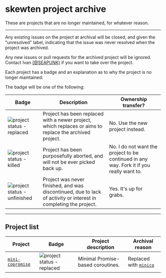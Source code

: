 skewten project archive
===

These are projects that are no longer maintained, for whatever reason.

---

Any existing issues on the project at archival will be closed, and given the
"unresolved" label, indicating that the issue was never resolved when the
project was archived.

Any new issues or pull requests for the archived project will be ignored.
Contact Ivan [(@SEAPUNK)](https://github.com/SEAPUNK) if you want to take
over the project.

Each project has a badge and an explanation as to why the project is no longer
maintained:

The badge will be one of the following:

| Badge       | Description | Ownership transfer? |
| ----------- | ----------- | ------------------- |
| ![project status - replaced](https://img.shields.io/badge/status-replaced-a260e5.svg?style=flat-square) | Project has been replaced with a newer project, which replaces or aims to replace the archived project. | No. Use the new project instead. |
| ![project status - killed](https://img.shields.io/badge/status-killed-e57660.svg?style=flat-square) | Project has been purposefully aborted, and will not be ever picked back up. | No. I do not want the project to be continued in any way. Fork it if you really want to. |
| ![project status - unfinished](https://img.shields.io/badge/status-unfinished-72e560.svg?style=flat-square) | Project was never finished, and was discontinued, due to lack of activity or interest in completing the project. | Yes. It's up for grabs. |

---

Project list
---

| Project | Badge | Project description | Archival reason |
| ------- | ----- | ------------------- | --------------- |
| [`mini-copromise`](https://github.com/skewten-archive/mini-copromise) | ![project status - replaced](https://img.shields.io/badge/project%20status-replaced-a260e5.svg?style=flat-square) | Minimal Promise-based coroutines. | Replaced with [`minico`](https://github.com/SEAPUNK/minico) |
